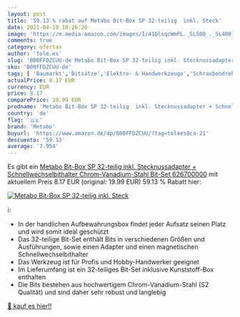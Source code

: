 ```yaml
---
layout: post
title: '59.13 % rabat auf Metabo Bit-Box SP 32-teilig  inkl. Steck'
date: 2021-04-19 18:26:28
image: 'https://m.media-amazon.com/images/I/41QlsqcWmPL._SL500_._SL400_.jpg'
comments: true
category: ofertas
author: 'tole.es'
slug: 'B00FFDZCUU-de Metabo Bit-Box SP 32-teilig inkl. Stecknussadapter +...'
sku: 'B00FFDZCUU-de'
tags: [ 'Baumarkt','Bitsätze','Elektro- & Handwerkzeuge','Schraubendreher-Zubehör','Zubehör für Elektrowerkzeuge','metabo', ]
actualPrice: 8.17 EUR
currency: EUR
price: 8.17
comparePrice: 19.99 EUR
prodname: 'Metabo Bit-Box SP 32-teilig  inkl. Stecknussadapter + Schnellwechselbithalter  Chrom-Vanadium-Stahl  Bit-Set  626700000'
country: 'de'
flag: '🇩🇪'
brand: 'Metabo'
buyurl: 'https://www.amazon.de/dp/B00FFDZCUU/?tag=tolees0ca-21'
descuento: '59.13'
average: '7.954'
---
```


Es gibt ein [Metabo Bit-Box SP 32-teilig  inkl. Stecknussadapter + Schnellwechselbithalter  Chrom-Vanadium-Stahl  Bit-Set  626700000](https://www.amazon.de/dp/B00FFDZCUU/?tag=tolees0ca-21) mit aktuellem Preis 8.17 EUR (original: 19.99 EUR) 59.13 % Rabatt hier:

[![Metabo Bit-Box SP 32-teilig  inkl. Steck](https://m.media-amazon.com/images/I/41QlsqcWmPL._SL500_._SL400_.jpg)](https://www.amazon.de/dp/B00FFDZCUU/?tag=tolees0ca-21)

ℹ️:

- In der handlichen Aufbewahrungsbox findet jeder Aufsatz seinen Platz und wird somit ideal geschützt
- Das 32-teilige Bit-Set enthält Bits in verschiedenen Größen und Ausführungen, sowie einen Adapter und einen magnetischen Schnellwechselbithalter
- Das Werkzeug ist für Profis und Hobby-Handwerker geeignet
- Im Lieferumfang ist ein 32-teiliges Bit-Set inklusive Kunststoff-Box enthalten
- Die Bits bestehen aus hochwertigem Chrom-Vanadium-Stahl (S2 Qualität) und sind daher sehr robust und langlebig

[🛒 kauf es hier!!](https://www.amazon.de/dp/B00FFDZCUU/?tag=tolees0ca-21)
